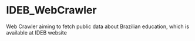 # IDEB_WebCrawler
Web Crawler aiming to fetch public data about Brazilian education, which is available at IDEB website
